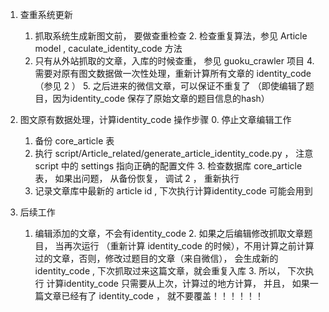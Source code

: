 1. 查重系统更新
	1.   抓取系统生成新图文前， 要做查重检查
        2.   检查重复算法，参见 Article model , caculate_identity_code  方法
	3.   只有从外站抓取的文章，入库的时候查重， 参见 guoku_crawler 项目
        4.   需要对原有图文数据做一次性处理，重新计算所有文章的 identity_code （参见 2 ）
        5.   之后进来的微信文章，可以保证不重复了 （即使编辑了题目，因为identity_code 保存了原始文章的题目信息的hash）
        

2. 图文原有数据处理，计算identity_code 操作步骤
        0.  停止文章编辑工作
	1.  备份 core_article 表
	2.  执行 script/Article_related/generate_article_identity_code.py ， 注意 script 中的 settings 指向正确的配置文件
        3.  检查数据库 core_article 表， 如果出问题， 从备份恢复， 调试 2 ， 重新执行
	4.  记录文章库中最新的 article id , 下次执行计算identity_code 可能会用到
         
         

3. 后续工作

	1. 编辑添加的文章，不会有identity_code 
        2. 如果之后编辑修改抓取文章题目， 当再次运行 （重新计算 identity_code 的时候），不用计算之前计算过的文章，否则，修改过题目的文章（来自微信）， 会生成新的identity_code , 下次抓取过来这篇文章，就会重复入库
        3. 所以， 下次执行 计算identity_code 只需要从上次，计算过的地方计算， 并且， 如果一篇文章已经有了 identity_code ， 就不要覆盖！！！！！！

